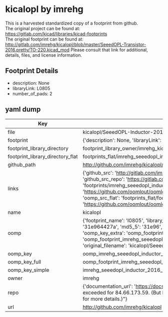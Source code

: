 # kicalopl by imrehg  
This is a harvested standardized copy of a footprint from github.  
The original project can be found at:  
https://gitlab.com/kicad/libraries/kicad-footprints  
The original footprint can be found at:
http://gitlab.com/imrehg/kicalopl/blob/master/SeeedOPL-Transistor-2016.pretty/TO-220.kicad_mod
Please consult that link for additional, details, files, and license information.  
## Footprint Details
* description: None  
* libraryLink: L0805  
* number_of_pads: 2  
## yaml dump  
| Key | Value |  
| --- | --- |  
| file | kicalopl/SeeedOPL-Inductor-2016.pretty/L0805.kicad_mod |  
| footprint | {'description': None, 'libraryLink': 'L0805', 'number_of_pads': 2} |  
| footprint_library_directory | footprint_library_owner/imrehg_kicalopl |  
| footprint_library_directory_flat | footprints_flat/imrehg_seeedopl_inductor_2016_l0805/working |  
| github_path | http://github.com/imrehg/kicalopl/blob/master/SeeedOPL-Inductor-2016.pretty/L0805.kicad_mod |  
| links | {'github_src': 'http://gitlab.com/imrehg/kicalopl/blob/master/SeeedOPL-Transistor-2016.pretty/TO-220.kicad_mod', 'github_src_repo': 'https://gitlab.com/kicad/libraries/kicad-footprints', 'oomp_bot': 'footprints/imrehg_seeedopl_inductor_2016_l0805/working', 'oomp_bot_github': 'https://github.com/oomlout/oomlout_oomp_footprint_bot/tree/main/footprints/imrehg_seeedopl_inductor_2016_l0805/working', 'oomp_src_flat': 'footprints_flat/footprints_flat/imrehg_seeedopl_inductor_2016_l0805/working', 'oomp_src_flat_github': 'https://github.com/oomlout/oomlout_oomp_footprint_src/tree/main/footprints_flat/imrehg_seeedopl_inductor_2016_l0805/working'} |  
| name | kicalopl |  
| oomp | {'footprint_name': 'l0805', 'library_name': 'seeedopl_inductor_2016', 'md5': '31e964427a039fbb6d9213eee2cde088', 'md5_10': '31e964427a', 'md5_5': '31e96', 'md5_6': '31e964', 'oomp_key': 'oomp_imrehg_seeedopl_inductor_2016_l0805', 'oomp_key_extra': 'oomp_footprint_imrehg_seeedopl_inductor_2016_l0805', 'oomp_key_full': 'oomp_footprint_imrehg_seeedopl_inductor_2016_l0805_31e964', 'oomp_key_simple': 'imrehg_seeedopl_inductor_2016_l0805', 'original_filename': 'kicalopl/SeeedOPL-Inductor-2016.pretty/L0805.kicad_mod', 'owner_name': 'imrehg'} |  
| oomp_key | oomp_imrehg_seeedopl_inductor_2016_l0805 |  
| oomp_key_full | oomp_footprint_imrehg_seeedopl_inductor_2016_l0805 |  
| oomp_key_simple | imrehg_seeedopl_inductor_2016_l0805 |  
| owner | imrehg |  
| repo | {'documentation_url': 'https://docs.github.com/rest/overview/resources-in-the-rest-api#rate-limiting', 'message': "API rate limit exceeded for 84.66.173.59. (But here's the good news: Authenticated requests get a higher rate limit. Check out the documentation for more details.)"} |  
| url | http://github.com/imrehg/kicalopl |  

